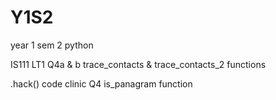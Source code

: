 # Y1S2

year 1 sem 2 python 

IS111 LT1 Q4a & b trace_contacts & trace_contacts_2 functions

.hack() code clinic Q4 is_panagram function
